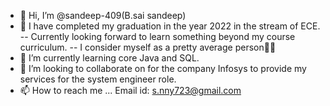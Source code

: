 - 👋 Hi, I’m @sandeep-409(B.sai sandeep)
- 👀 I have completed my graduation in the year 2022
        in the stream of ECE.
-- Currently looking forward to learn something beyond
       my course curriculum.
-- I consider myself as a 
     pretty average person🏃‍♂️
- 🌱 I’m currently learning core Java and SQL.
- 💞️ I’m looking to collaborate on for the company
       Infosys to provide my services for the system engineer role.
- 📫 How to reach me ...
        Email id: s.nny723@gmail.com

<!---
sandeep-409/sandeep-409 is a ✨ special ✨ repository because its `README.md` (this file) appears on your GitHub profile.
You can click the Preview link to take a look at your changes.
--->
